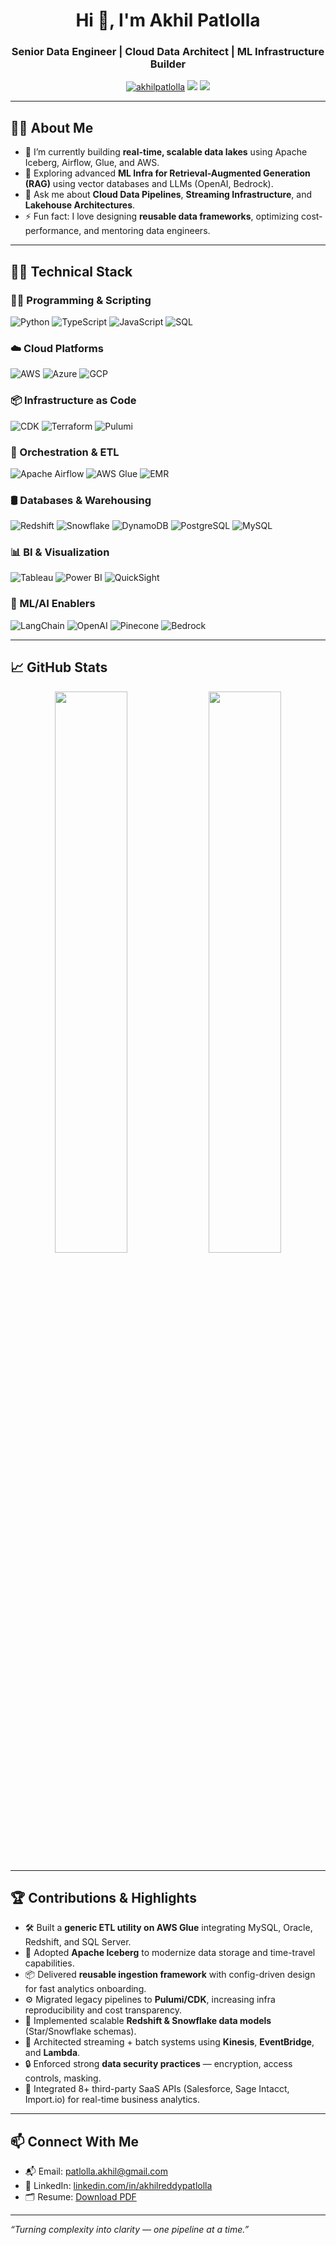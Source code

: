 <h1 align="center">Hi 👋, I'm Akhil Patlolla</h1>
<h3 align="center">Senior Data Engineer | Cloud Data Architect | ML Infrastructure Builder</h3>

<p align="center">
  <a href="https://github.com/akhilpatlolla"><img src="https://komarev.com/ghpvc/?username=akhilpatlolla&label=Profile%20views&color=0e75b6&style=flat" alt="akhilpatlolla" /></a>
  <a href="https://www.linkedin.com/in/akhilreddypatlolla/" target="_blank"><img src="https://img.shields.io/badge/LinkedIn-Akhil%20Patlolla-blue?style=flat-square&logo=linkedin" /></a>
  <a href="mailto:patlolla.akhil@gmail.com"><img src="https://img.shields.io/badge/email-patlolla.akhil@gmail.com-red?style=flat-square&logo=gmail" /></a>
</p>

---

## 🙋‍♂️ About Me

- 🔭 I’m currently building **real-time, scalable data lakes** using Apache Iceberg, Airflow, Glue, and AWS.
- 🌱 Exploring advanced **ML Infra for Retrieval-Augmented Generation (RAG)** using vector databases and LLMs (OpenAI, Bedrock).
- 💬 Ask me about **Cloud Data Pipelines**, **Streaming Infrastructure**, and **Lakehouse Architectures**.
- ⚡ Fun fact: I love designing **reusable data frameworks**, optimizing cost-performance, and mentoring data engineers.

---

## 🧑‍💻 Technical Stack

### 👨‍💻 Programming & Scripting
![Python](https://img.shields.io/badge/-Python-05122A?style=flat&logo=python)
![TypeScript](https://img.shields.io/badge/-TypeScript-05122A?style=flat&logo=typescript)
![JavaScript](https://img.shields.io/badge/-JavaScript-05122A?style=flat&logo=javascript)
![SQL](https://img.shields.io/badge/-SQL-05122A?style=flat&logo=postgresql)

### ☁️ Cloud Platforms
![AWS](https://img.shields.io/badge/-Amazon%20Web%20Services-232F3E?style=flat&logo=amazon-aws)
![Azure](https://img.shields.io/badge/-Microsoft%20Azure-05122A?style=flat&logo=microsoft-azure)
![GCP](https://img.shields.io/badge/-Google%20Cloud-05122A?style=flat&logo=google-cloud)

### 📦 Infrastructure as Code
![CDK](https://img.shields.io/badge/-AWS%20CDK-05122A?style=flat&logo=amazon-aws)
![Terraform](https://img.shields.io/badge/-Terraform-05122A?style=flat&logo=terraform)
![Pulumi](https://img.shields.io/badge/-Pulumi-05122A?style=flat&logo=pulumi)

### 🔁 Orchestration & ETL
![Apache Airflow](https://img.shields.io/badge/-Apache%20Airflow-05122A?style=flat&logo=apache-airflow)
![AWS Glue](https://img.shields.io/badge/-AWS%20Glue-05122A?style=flat&logo=amazon-aws)
![EMR](https://img.shields.io/badge/-Amazon%20EMR-05122A?style=flat&logo=amazon-aws)

### 🛢️ Databases & Warehousing
![Redshift](https://img.shields.io/badge/-Amazon%20Redshift-05122A?style=flat&logo=amazon-redshift)
![Snowflake](https://img.shields.io/badge/-Snowflake-05122A?style=flat&logo=snowflake)
![DynamoDB](https://img.shields.io/badge/-DynamoDB-05122A?style=flat&logo=amazon-dynamodb)
![PostgreSQL](https://img.shields.io/badge/-PostgreSQL-05122A?style=flat&logo=postgresql)
![MySQL](https://img.shields.io/badge/-MySQL-05122A?style=flat&logo=mysql)

### 📊 BI & Visualization
![Tableau](https://img.shields.io/badge/-Tableau-05122A?style=flat&logo=tableau)
![Power BI](https://img.shields.io/badge/-Power%20BI-05122A?style=flat&logo=powerbi)
![QuickSight](https://img.shields.io/badge/-QuickSight-05122A?style=flat&logo=amazon)

### 🧠 ML/AI Enablers
![LangChain](https://img.shields.io/badge/-LangChain-05122A?style=flat)
![OpenAI](https://img.shields.io/badge/-OpenAI-05122A?style=flat&logo=openai)
![Pinecone](https://img.shields.io/badge/-Pinecone-05122A?style=flat)
![Bedrock](https://img.shields.io/badge/-Amazon%20Bedrock-05122A?style=flat&logo=amazon)

---

## 📈 GitHub Stats

<p align="center">
  <img width="48%" src="https://github-readme-stats.vercel.app/api?username=akhilpatlolla&show_icons=true&theme=tokyonight" />
  <img width="48%" src="https://github-readme-stats.vercel.app/api/top-langs/?username=akhilpatlolla&layout=compact&theme=tokyonight" />
</p>

---

## 🏆 Contributions & Highlights

- 🛠 Built a **generic ETL utility on AWS Glue** integrating MySQL, Oracle, Redshift, and SQL Server.
- 🧊 Adopted **Apache Iceberg** to modernize data storage and time-travel capabilities.
- 📦 Delivered **reusable ingestion framework** with config-driven design for fast analytics onboarding.
- ⚙️ Migrated legacy pipelines to **Pulumi/CDK**, increasing infra reproducibility and cost transparency.
- 🔄 Implemented scalable **Redshift & Snowflake data models** (Star/Snowflake schemas).
- 🚀 Architected streaming + batch systems using **Kinesis**, **EventBridge**, and **Lambda**.
- 🔒 Enforced strong **data security practices** — encryption, access controls, masking.
- 📡 Integrated 8+ third-party SaaS APIs (Salesforce, Sage Intacct, Import.io) for real-time business analytics.

---

## 📫 Connect With Me

- 📬 Email: [patlolla.akhil@gmail.com](mailto:patlolla.akhil@gmail.com)
- 💼 LinkedIn: [linkedin.com/in/akhilreddypatlolla](https://www.linkedin.com/in/akhilreddypatlolla)
- 🗂 Resume: [Download PDF](https://github.com/akhilpatlolla/akhilpatlolla/raw/main/Akhil%20Patlolla.pdf)

---

_“Turning complexity into clarity — one pipeline at a time.”_
